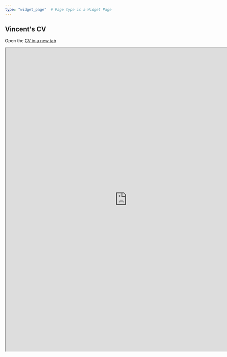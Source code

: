 ```yaml
---
type: "widget_page"  # Page type is a Widget Page
---
```


<article class=article><div class="article-container pt-3"><h1>Vincent's CV</h1><div class=article-metadata></div></div><div class=article-container><div class=article-style><p>Open the
<a href=https://drive.google.com/file/d/1l66cByJDQf6FLQPA-rFwVyDKqQPRFCgY target=_blank rel=noopener>CV in a new tab</a></p><div class=iframe_container><iframe src=https://drive.google.com/file/d/1l66cByJDQf6FLQPA-rFwVyDKqQPRFCgY/preview width=800 height=1000></iframe></div></div></div></article><script src=https://cdnjs.cloudflare.com/ajax/libs/jquery/3.4.1/jquery.min.js integrity="sha256-CSXorXvZcTkaix6Yvo6HppcZGetbYMGWSFlBw8HfCJo=" crossorigin=anonymous></script><script src=https://cdnjs.cloudflare.com/ajax/libs/jquery.imagesloaded/4.1.4/imagesloaded.pkgd.min.js integrity="sha256-lqvxZrPLtfffUl2G/e7szqSvPBILGbwmsGE1MKlOi0Q=" crossorigin=anonymous></script><script src=https://cdnjs.cloudflare.com/ajax/libs/jquery.isotope/3.0.6/isotope.pkgd.min.js integrity="sha256-CBrpuqrMhXwcLLUd5tvQ4euBHCdh7wGlDfNz8vbu/iI=" crossorigin=anonymous></script><script src=https://cdnjs.cloudflare.com/ajax/libs/fancybox/3.5.7/jquery.fancybox.min.js integrity="sha256-yt2kYMy0w8AbtF89WXb2P1rfjcP/HTHLT7097U8Y5b8=" crossorigin=anonymous></script><script src=https://cdnjs.cloudflare.com/ajax/libs/highlight.js/9.15.10/highlight.min.js integrity="sha256-1zu+3BnLYV9LdiY85uXMzii3bdrkelyp37e0ZyTAQh0=" crossorigin=anonymous></script><script src=https://cdnjs.cloudflare.com/ajax/libs/highlight.js/9.15.10/languages/r.min.js></script><script src=https://cdnjs.cloudflare.com/ajax/libs/leaflet/1.5.1/leaflet.js integrity="sha256-EErZamuLefUnbMBQbsEqu1USa+btR2oIlCpBJbyD4/g=" crossorigin=anonymous></script><script>const code_highlighting=true;</script><script>const search_config={"indexURI":"/index.json","minLength":1,"threshold":0.3};const i18n={"no_results":"No results found","placeholder":"Search...","results":"results found"};const content_type={'post':"Posts",'project':"Projects",'publication':"Publications",'talk':"Talks"};</script><script id=search-hit-fuse-template type=text/x-template>
      <div class="search-hit" id="summary-{{key}}">
      <div class="search-hit-content">
        <div class="search-hit-name">
          <a href="{{relpermalink}}">{{title}}</a>
          <div class="article-metadata search-hit-type">{{type}}</div>
          <p class="search-hit-description">{{snippet}}</p>
        </div>
      </div>
      </div>
    </script><script src=https://cdnjs.cloudflare.com/ajax/libs/fuse.js/3.2.1/fuse.min.js integrity="sha256-VzgmKYmhsGNNN4Ph1kMW+BjoYJM2jV5i4IlFoeZA9XI=" crossorigin=anonymous></script><script src=https://cdnjs.cloudflare.com/ajax/libs/mark.js/8.11.1/jquery.mark.min.js integrity="sha256-4HLtjeVgH0eIB3aZ9mLYF6E8oU5chNdjU6p6rrXpl9U=" crossorigin=anonymous></script><script src=/js/academic.min.a0d331bcd05dbe8b31e244f796710f08.js></script>


